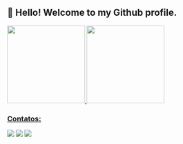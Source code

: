
## 👋 Hello! Welcome to my Github profile.


<div>
<a href="https://github.com/dudaccosta">
<img height="180em" src="https://github-readme-stats.vercel.app/api/top-langs/?username=dudaccosta&layout=compact&langs_count=7&theme=dracula"/>
<img height="180em" src="https://github-readme-stats.vercel.app/api?username=dudaccosta&show_icons=true&theme=dracula&include_all_commits=true&count_private=true"/>
</div>

### Contatos:

<div>
<a href="https://instagram.com/duda.costaa" target="_blank"><img src="https://img.shields.io/badge/-Instagram-%23E4405F?style=for-the-badge&logo=instagram&logoColor=white" target="_blank"></a>
<a href = "mariaeduarda.ccosta@outlook.com"><img src="https://img.shields.io/badge/Gmail-D14836?style=for-the-badge&logo=gmail&logoColor=white" target="_blank"></a>
<a href="https://www.linkedin.com/in/maria-eduarda-ccosta" target="_blank"><img src="https://img.shields.io/badge/-LinkedIn-%230077B5?style=for-the-badge&logo=linkedin&logoColor=white" target="_blank"></a>   
</div>


